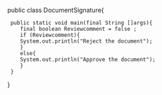 public class DocumentSignature{
 
     public static void main(final String []args){
        final boolean Reviewcomment = false ;
        if (Reviewcomment){
        System.out.println("Reject the document");    
        }
        else{
        System.out.println("Approve the document");    
        }
     }
}
